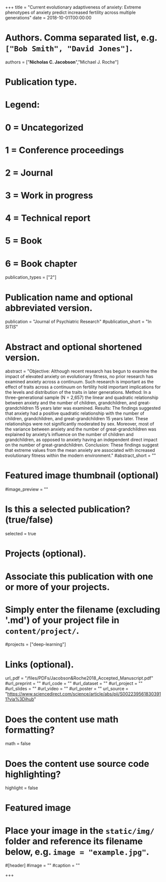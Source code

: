 +++
title = "Current evolutionary adaptiveness of anxiety: Extreme phenotypes of anxiety predict increased fertility across multiple generations"
date = 2018-10-01T00:00:00

# Authors. Comma separated list, e.g. `["Bob Smith", "David Jones"]`.
authors = ["**Nicholas C. Jacobson**","Michael J. Roche"]

# Publication type.
# Legend:
# 0 = Uncategorized
# 1 = Conference proceedings
# 2 = Journal
# 3 = Work in progress
# 4 = Technical report
# 5 = Book
# 6 = Book chapter
publication_types = ["2"]

# Publication name and optional abbreviated version.
publication = "Journal of Psychiatric Research"
#publication_short = "In *SITIS*"

# Abstract and optional shortened version.
abstract = "Objective: Although recent research has begun to examine the impact of elevated anxiety on evolutionary fitness, no prior research has examined anxiety across a continuum. Such research is important as the effect of traits across a continuum on fertility hold important implications for the levels and distribution of the traits in later generations. Method: In a three-generational sample (N = 2,657) the linear and quadratic relationship between anxiety and the number of children, grandchildren, and great-grandchildren 15 years later was examined. Results: The findings suggested that anxiety had a positive quadratic relationship with the number of children, grandchildren, and great-grandchildren 15 years later. These relationships were not significantly moderated by sex. Moreover, most of the variance between anxiety and the number of great-grandchildren was explained by anxiety’s influence on the number of children and grandchildren, as opposed to anxiety having an independent direct impact on the number of great-grandchildren. Conclusion: These findings suggest that extreme values from the mean anxiety are associated with increased evolutionary fitness within the modern environment."
#abstract_short = ""

# Featured image thumbnail (optional)
#image_preview = ""

# Is this a selected publication? (true/false)
selected = true

# Projects (optional).
#   Associate this publication with one or more of your projects.
#   Simply enter the filename (excluding '.md') of your project file in `content/project/`.
#projects = ["deep-learning"]

# Links (optional).
url_pdf = "/files/PDFs/Jacobson&Roche2018_Accepted_Manuscript.pdf"
#url_preprint = ""
#url_code = ""
#url_dataset = ""
#url_project = ""
#url_slides = ""
#url_video = ""
#url_poster = ""
url_source = "https://www.sciencedirect.com/science/article/abs/pii/S0022395618303911?via%3Dihub"

# Does the content use math formatting?
math = false

# Does the content use source code highlighting?
highlight = false

# Featured image
# Place your image in the `static/img/` folder and reference its filename below, e.g. `image = "example.jpg"`.
#[header]
#image = ""
#caption = ""

+++
